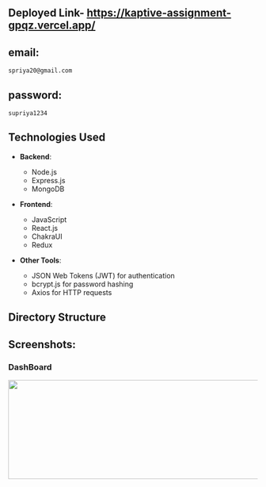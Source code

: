 ## Deployed Link- https://kaptive-assignment-gpqz.vercel.app/
   ## email:
    spriya20@gmail.com 
   ## password:
    supriya1234
## Technologies Used
- **Backend**:
  - Node.js
  - Express.js
  - MongoDB
- **Frontend**:
  - JavaScript
  - React.js
  - ChakraUI
  - Redux
  
- **Other Tools**:
  - JSON Web Tokens (JWT) for authentication
  - bcrypt.js for password hashing
  - Axios for HTTP requests
## Directory Structure

## Screenshots:

### DashBoard

<img src="" height="200px" width="700px">
